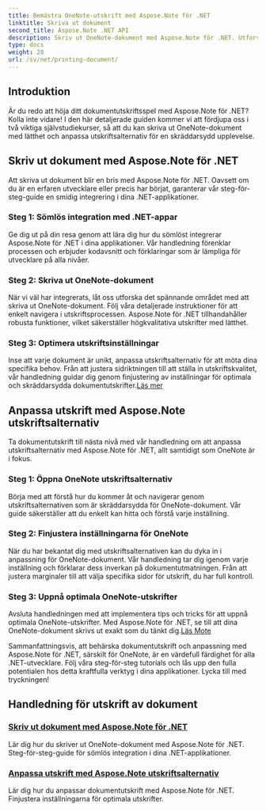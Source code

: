 ```yaml
---
title: Bemästra OneNote-utskrift med Aspose.Note för .NET
linktitle: Skriva ut dokument
second_title: Aspose.Note .NET API
description: Skriv ut OneNote-dokument med Aspose.Note för .NET. Utforska sömlös integrering i .NET-appar, anpassa utskriftsalternativ och släpp lös kraften med dokumentutskrift.
type: docs
weight: 28
url: /sv/net/printing-document/
---
```

## Introduktion

Är du redo att höja ditt dokumentutskriftsspel med Aspose.Note för .NET? Kolla inte vidare! I den här detaljerade guiden kommer vi att fördjupa oss i två viktiga självstudiekurser, så att du kan skriva ut OneNote-dokument med lätthet och anpassa utskriftsalternativ för en skräddarsydd upplevelse.

## Skriv ut dokument med Aspose.Note för .NET

Att skriva ut dokument blir en bris med Aspose.Note för .NET. Oavsett om du är en erfaren utvecklare eller precis har börjat, garanterar vår steg-för-steg-guide en smidig integrering i dina .NET-applikationer.

### Steg 1: Sömlös integration med .NET-appar

Ge dig ut på din resa genom att lära dig hur du sömlöst integrerar Aspose.Note för .NET i dina applikationer. Vår handledning förenklar processen och erbjuder kodavsnitt och förklaringar som är lämpliga för utvecklare på alla nivåer.

### Steg 2: Skriva ut OneNote-dokument

När vi väl har integrerats, låt oss utforska det spännande området med att skriva ut OneNote-dokument. Följ våra detaljerade instruktioner för att enkelt navigera i utskriftsprocessen. Aspose.Note för .NET tillhandahåller robusta funktioner, vilket säkerställer högkvalitativa utskrifter med lätthet.

### Steg 3: Optimera utskriftsinställningar

Inse att varje dokument är unikt, anpassa utskriftsalternativ för att möta dina specifika behov. Från att justera sidriktningen till att ställa in utskriftskvalitet, vår handledning guidar dig genom finjustering av inställningar för optimala och skräddarsydda dokumentutskrifter.[Läs mer](./print-documents/)

## Anpassa utskrift med Aspose.Note utskriftsalternativ

Ta dokumentutskrift till nästa nivå med vår handledning om att anpassa utskriftsalternativ med Aspose.Note för .NET, allt samtidigt som OneNote är i fokus.

### Steg 1: Öppna OneNote utskriftsalternativ

Börja med att förstå hur du kommer åt och navigerar genom utskriftsalternativen som är skräddarsydda för OneNote-dokument. Vår guide säkerställer att du enkelt kan hitta och förstå varje inställning.

### Steg 2: Finjustera inställningarna för OneNote

När du har bekantat dig med utskriftsalternativen kan du dyka in i anpassning för OneNote-dokument. Vår handledning tar dig igenom varje inställning och förklarar dess inverkan på dokumentutmatningen. Från att justera marginaler till att välja specifika sidor för utskrift, du har full kontroll.

### Steg 3: Uppnå optimala OneNote-utskrifter

 Avsluta handledningen med att implementera tips och tricks för att uppnå optimala OneNote-utskrifter. Med Aspose.Note för .NET, se till att dina OneNote-dokument skrivs ut exakt som du tänkt dig.[Läs Mote](./customize-printing-options/)

Sammanfattningsvis, att behärska dokumentutskrift och anpassning med Aspose.Note för .NET, särskilt för OneNote, är en värdefull färdighet för alla .NET-utvecklare. Följ våra steg-för-steg tutorials och lås upp den fulla potentialen hos detta kraftfulla verktyg i dina applikationer. Lycka till med tryckningen!
## Handledning för utskrift av dokument
### [Skriv ut dokument med Aspose.Note för .NET](./print-documents/)
Lär dig hur du skriver ut OneNote-dokument med Aspose.Note för .NET. Steg-för-steg-guide för sömlös integration i dina .NET-applikationer.
### [Anpassa utskrift med Aspose.Note utskriftsalternativ](./customize-printing-options/)
Lär dig hur du anpassar dokumentutskrift med Aspose.Note för .NET. Finjustera inställningarna för optimala utskrifter.